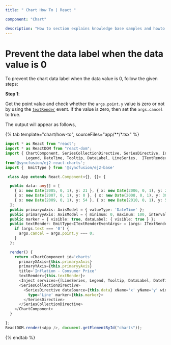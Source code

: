 ```yaml
---
title: " Chart How To | React "

component: "Chart"

description: "How to section explains knowledge base samples and howto access different types properties and events of the chart."
---
```


# Prevent the data label when the data value is 0

To prevent the chart data label when the data value is 0, follow the given steps:

**Step 1**:

Get the point value and check whether the `args.point.y` value is zero or not by using the
[`textRender`](../../api/chart/chartModel/#textrender) event. If the value is zero,
then set the `args.cancel` to true.

The output will appear as follows,

{% tab template="chart/how-to", sourceFiles="app/**/*.tsx" %}

```typescript
import * as React from "react";
import * as ReactDOM from "react-dom";
import { ChartComponent, SeriesCollectionDirective, SeriesDirective, Inject,
         Legend, DateTime, Tooltip, DataLabel, LineSeries,  ITextRenderEventArgs,AxisModel}
from'@syncfusion/ej2-react-charts';
import {  EmitType } from '@syncfusion/ej2-base'

 class App extends React.Component<{}, {}> {

  public data: any[] = [
    { x: new Date(2005, 0, 1), y: 21 }, { x: new Date(2006, 0, 1), y: 24 },
    { x: new Date(2007, 0, 1), y: 0 }, { x: new Date(2008, 0, 1), y: 38 },
    { x: new Date(2009, 0, 1), y: 54 }, { x: new Date(2010, 0, 1), y: 57 },
  ];
  public primaryxAxis: AxisModel = { valueType: 'DateTime' };
  public primaryyAxis: AxisModel = { minimum: 0, maximum: 100, interval: 10 };
  public marker = { visible: true, dataLabel: { visible: true } };
  public textRender: EmitType<ITextRenderEventArgs> = (args: ITextRenderEventArgs): void => {
    if (args.text === '0') {
      args.cancel = args.point.y === 0;
    }
  };

  render() {
    return <ChartComponent id='charts'
      primaryXAxis={this.primaryxAxis}
      primaryYAxis={this.primaryyAxis}
      title='Inflation - Consumer Price'
      textRender={this.textRender}>
      <Inject services={[LineSeries, Legend, Tooltip, DataLabel, DateTime]} />
      <SeriesCollectionDirective>
        <SeriesDirective dataSource={this.data} xName='x' yName='y' width={2} name='Germany'
          type='Line' marker={this.marker}>
        </SeriesDirective>
      </SeriesCollectionDirective>
    </ChartComponent>
  }

};
ReactDOM.render(<App />, document.getElementById("charts"));
```

{% endtab %}